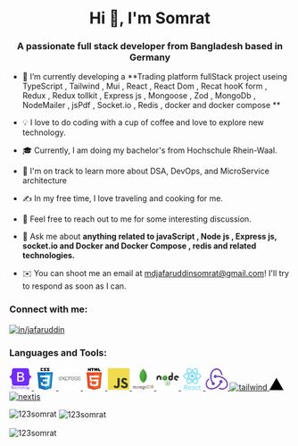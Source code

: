 <h1 align="center">Hi 👋, I'm Somrat</h1>
<h3 align="center">A passionate full stack developer from Bangladesh based in Germany</h3>

- 🔭 I’m currently developing a **Trading platform fullStack project useing TypeScript , Tailwind ,  Mui , React , React Dom , Recat hooK form ,  Redux , Redux tollkit ,  Express js , Mongoose , Zod ,  MongoDb , NodeMailer , jsPdf , Socket.io , Redis , docker and docker compose **

- 💡  I love to do coding with a cup of coffee and love to explore new technology.
- 🎓  Currently, I am doing my bachelor's from Hochschule Rhein-Waal.
- 🌱  I'm on track to learn more about DSA, DevOps, and MicroService architecture
- ✍️  In my free time, I love traveling and cooking for me.
- 💬  Feel free to reach out to me for some interesting discussion.
- 💬  Ask me about **anything related to javaScript , Node js , Express js, socket.io and Docker and Docker Compose , redis and related technologies.**
- ✉️  You can shoot me an email at mdjafaruddinsomrat@gmail.com! I'll try to respond as soon as I can.

<h3 align="left">Connect with me:</h3>
<p align="left">
<a href="https://linkedin.com/in/in/jafaruddin" target="blank"><img align="center" src="https://raw.githubusercontent.com/rahuldkjain/github-profile-readme-generator/master/src/images/icons/Social/linked-in-alt.svg" alt="in/jafaruddin" height="30" width="40" /></a>
</p>

<h3 align="left">Languages and Tools:</h3>
<p align="left"> <a href="https://getbootstrap.com" target="_blank" rel="noreferrer"> <img src="https://raw.githubusercontent.com/devicons/devicon/master/icons/bootstrap/bootstrap-plain-wordmark.svg" alt="bootstrap" width="40" height="40"/> </a> <a href="https://www.w3schools.com/css/" target="_blank" rel="noreferrer"> <img src="https://raw.githubusercontent.com/devicons/devicon/master/icons/css3/css3-original-wordmark.svg" alt="css3" width="40" height="40"/> </a> <a href="https://expressjs.com" target="_blank" rel="noreferrer"> <img src="https://raw.githubusercontent.com/devicons/devicon/master/icons/express/express-original-wordmark.svg" alt="express" width="40" height="40"/> </a> <a href="https://www.w3.org/html/" target="_blank" rel="noreferrer"> <img src="https://raw.githubusercontent.com/devicons/devicon/master/icons/html5/html5-original-wordmark.svg" alt="html5" width="40" height="40"/> </a> <a href="https://developer.mozilla.org/en-US/docs/Web/JavaScript" target="_blank" rel="noreferrer"> <img src="https://raw.githubusercontent.com/devicons/devicon/master/icons/javascript/javascript-original.svg" alt="javascript" width="40" height="40"/> </a> <a href="https://www.mongodb.com/" target="_blank" rel="noreferrer"> <img src="https://raw.githubusercontent.com/devicons/devicon/master/icons/mongodb/mongodb-original-wordmark.svg" alt="mongodb" width="40" height="40"/> </a> <a href="https://nodejs.org" target="_blank" rel="noreferrer"> <img src="https://raw.githubusercontent.com/devicons/devicon/master/icons/nodejs/nodejs-original-wordmark.svg" alt="nodejs" width="40" height="40"/> </a> <a href="https://reactjs.org/" target="_blank" rel="noreferrer"> <img src="https://raw.githubusercontent.com/devicons/devicon/master/icons/react/react-original-wordmark.svg" alt="react" width="40" height="40"/> </a> <a href="https://redux.js.org" target="_blank" rel="noreferrer"> <img src="https://raw.githubusercontent.com/devicons/devicon/master/icons/redux/redux-original.svg" alt="redux" width="40" height="40"/> </a> <a href="https://tailwindcss.com/" target="_blank" rel="noreferrer"> <img src="https://www.vectorlogo.zone/logos/tailwindcss/tailwindcss-icon.svg" alt="tailwind" width="40" height="40"/> </a><a rel="noopener noreferrer" target="_blank" data-testid="navbar/vercel-logo" href="https://vercel.com/home?utm_source=next-site&amp;utm_medium=banner&amp;utm_campaign=home" aria-label="Go to Vercel homepage" title="Go to Vercel homepage"><svg aria-label="Vercel logomark" height="22" role="img" style="width:auto;overflow:visible" viewBox="0 0 74 64"><path d="M37.5896 0.25L74.5396 64.25H0.639648L37.5896 0.25Z" fill="var(--geist-foreground)"></path></svg></a> <a href="https://nextjs.org/" target="_blank" rel="noreferrer"> <img src="https://cdn.worldvectorlogo.com/logos/nextjs-2.svg" alt="nextjs" width="40" height="40"/> </a></p>

<p><img align="left" src="https://github-readme-stats.vercel.app/api/top-langs?username=123somrat&show_icons=true&locale=en&layout=compact" alt="123somrat" /> </p>

<p>&nbsp;<img align="center" src="https://github-readme-stats.vercel.app/api?username=123somrat&show_icons=true&locale=en" alt="123somrat" /></p>

<p><img align="center" src="https://github-readme-streak-stats.herokuapp.com/?user=123somrat&" alt="123somrat" /></p>

